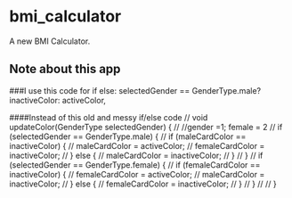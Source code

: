 # bmi_calculator

A new BMI Calculator.

## Note about this app

###I use this code for if else:
selectedGender == GenderType.male? inactiveColor: activeColor,


####Instead of this old and messy if/else code
// void updateColor(GenderType selectedGender) {
//   //gender =1; female = 2
//   if (selectedGender == GenderType.male) {
//     if (maleCardColor == inactiveColor) {
//       maleCardColor = activeColor;
//       femaleCardColor = inactiveColor;
//     } else {
//       maleCardColor = inactiveColor;
//     }
//   }
//   if (selectedGender == GenderType.female) {
//     if (femaleCardColor == inactiveColor) {
//       femaleCardColor = activeColor;
//       maleCardColor = inactiveColor;
//     } else {
//       femaleCardColor = inactiveColor;
//     }
//   }
//
// }


